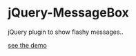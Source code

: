 jQuery-MessageBox
================

jQuery plugin to show flashy messages..

[see the demo](http://osobrevilla.github.io/jquery-messagebox/)
